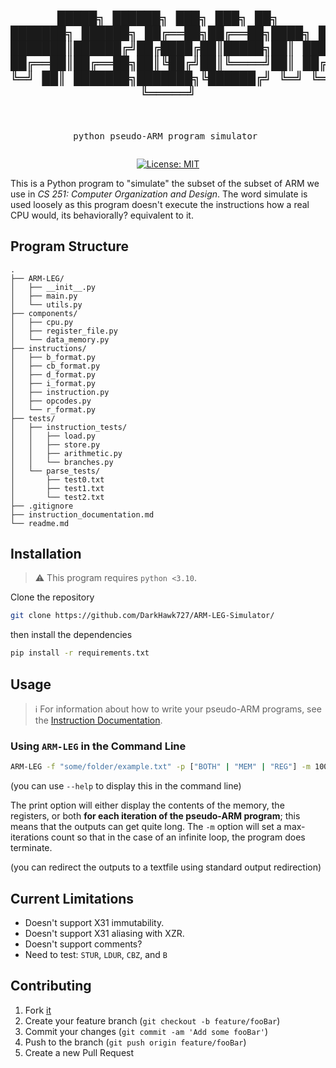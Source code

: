 <div align="center">
<pre>

 █████╗ ██████╗ ███╗   ███╗      ██╗     ███████╗ ██████╗ 
██╔══██╗██╔══██╗████╗ ████║      ██║     ██╔════╝██╔════╝ 
███████║██████╔╝██╔████╔██║█████╗██║     █████╗  ██║  ███╗
██╔══██║██╔══██╗██║╚██╔╝██║╚════╝██║     ██╔══╝  ██║   ██║
██║  ██║██║  ██║██║ ╚═╝ ██║      ███████╗███████╗╚██████╔╝
╚═╝  ╚═╝╚═╝  ╚═╝╚═╝     ╚═╝      ╚══════╝╚══════╝ ╚═════╝ 
----------------------------------------------------------
python pseudo-ARM program simulator
</pre>
[![License: MIT](https://img.shields.io/badge/License-MIT-yellow.svg)](https://opensource.org/licenses/MIT)
</div>
This is a Python program to "simulate" the subset of the subset of ARM we use in <em>CS 251: Computer Organization and Design</em>. The word simulate is used loosely as this program doesn't execute the instructions how a real CPU would, its behaviorally? equivalent to it.

## Program Structure
```
.
├── ARM-LEG/
│   ├── __init__.py
│   ├── main.py
│   └── utils.py
├── components/
│   ├── cpu.py
│   ├── register_file.py
│   └── data_memory.py
├── instructions/
│   ├── b_format.py
│   ├── cb_format.py
│   ├── d_format.py
│   ├── i_format.py
│   ├── instruction.py
│   ├── opcodes.py
│   └── r_format.py
├── tests/
│   ├── instruction_tests/
│   │   ├── load.py
│   │   ├── store.py
│   │   ├── arithmetic.py
│   │   └── branches.py
│   └── parse_tests/
│       ├── test0.txt
│       ├── test1.txt
│       └── test2.txt
├── .gitignore
├── instruction_documentation.md
└── readme.md
```

## Installation
> :warning: This program requires `python <3.10`.

Clone the repository

```sh
git clone https://github.com/DarkHawk727/ARM-LEG-Simulator/
```
then install the dependencies

```sh
pip install -r requirements.txt
```

## Usage

> :information_source: For information about how to write your pseudo-ARM programs, see the [Instruction Documentation](https://www.example.com).


### Using `ARM-LEG` in the Command Line
```sh
ARM-LEG -f "some/folder/example.txt" -p ["BOTH" | "MEM" | "REG"] -m 1000
```
(you can use `--help` to display this in the command line)

The print option will either display the contents of the memory, the registers, or both __for each iteration of the pseudo-ARM program__; this means that the outputs can get quite long.
The `-m` option will set a max-iterations count so that in the case of an infinite loop, the program does terminate.

(you can redirect the outputs to a textfile using standard output redirection)

## Current Limitations

 - Doesn't support X31 immutability.
 - Doesn't support X31 aliasing with XZR.
 - Doesn't support comments?
 - Need to test: `STUR`, `LDUR`, `CBZ`, and `B`

## Contributing
1. Fork [it](https://github.com/zahash/DarkHawk727/ARM-LEG-simulator)
2. Create your feature branch (`git checkout -b feature/fooBar`)
3. Commit your changes (`git commit -am 'Add some fooBar'`)
4. Push to the branch (`git push origin feature/fooBar`)
5. Create a new Pull Request